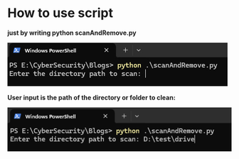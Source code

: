 # How to use script

**just by writing python scanAndRemove.py**

![running scrpt 1](https://github.com/abdula8/SFM/blob/main/runningScript_1.jpeg)

**User input is the path of the directory or folder to clean:**

![running scrpt 2](https://github.com/abdula8/SFM/blob/main/runningScript_2.png)